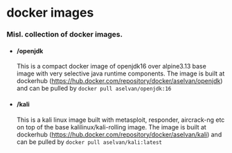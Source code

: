 # docker images

### Misl. collection of docker images.

- #### /openjdk
  This is a compact docker image of openjdk16 over alpine3.13 base image with very selective java runtime 
  components. The image is built at dockerhub (https://hub.docker.com/repository/docker/aselvan/openjdk) and 
  can be pulled by `docker pull aselvan/openjdk:16`

- #### /kali
  This is a kali linux image built with metasploit, responder, aircrack-ng etc on top of the base 
  kalilinux/kali-rolling image. The image is built at dockerhub (https://hub.docker.com/repository/docker/aselvan/kali) 
  and can be pulled by `docker pull aselvan/kali:latest`

